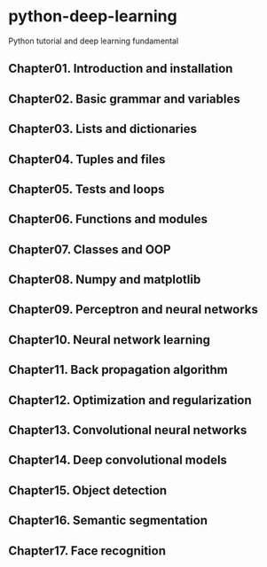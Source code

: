# python-deep-learning
Python tutorial and deep learning fundamental

## Chapter01. Introduction and installation
## Chapter02. Basic grammar and variables
## Chapter03. Lists and dictionaries
## Chapter04. Tuples and files
## Chapter05. Tests and loops
## Chapter06. Functions and modules
## Chapter07. Classes and OOP
## Chapter08. Numpy and matplotlib
## Chapter09. Perceptron and neural networks
## Chapter10. Neural network learning
## Chapter11. Back propagation algorithm
## Chapter12. Optimization and regularization
## Chapter13. Convolutional neural networks
## Chapter14. Deep convolutional models
## Chapter15. Object detection
## Chapter16. Semantic segmentation
## Chapter17. Face recognition